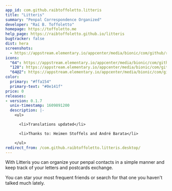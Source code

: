 ```yaml
---
app_id: com.github.raibtoffoletto.litteris
title: "Litteris"
summary: "Penpal Correspondence Organized"
developer: "Raí B. Toffoletto"
homepage: https://toffoletto.me
help_page: https://raibtoffoletto.github.io/litteris
bugtracker: false
dist: hera
screenshots:
  - https://appstream.elementary.io/appcenter/media/bionic/com/github/raibtoffoletto.litteris/D12548192288277B4CF292E7A56C8F9B/screenshots/image-1_orig.png
icons:
  "64": https://appstream.elementary.io/appcenter/media/bionic/com/github/raibtoffoletto.litteris/D12548192288277B4CF292E7A56C8F9B/icons/64x64/com.github.raibtoffoletto.litteris_com.github.raibtoffoletto.litteris.png
  "128": https://appstream.elementary.io/appcenter/media/bionic/com/github/raibtoffoletto.litteris/D12548192288277B4CF292E7A56C8F9B/icons/128x128/com.github.raibtoffoletto.litteris_com.github.raibtoffoletto.litteris.png
  "64@2": https://appstream.elementary.io/appcenter/media/bionic/com/github/raibtoffoletto.litteris/D12548192288277B4CF292E7A56C8F9B/icons/64x64@2/com.github.raibtoffoletto.litteris_com.github.raibtoffoletto.litteris.png
color:
  primary: "#ffa154"
  primary-text: "#0e141f"
price: 0
releases:
- version: 0.1.7
  unix-timestamp: 1609891200
  description: |-
    <ul>

      <li>Translations updated</li>

      <li>Thanks to: Heimen Stoffels and André Barata</li>

    </ul>
redirect_from: /com.github.raibtoffoletto.litteris.desktop/
---
```


<p>With Litteris you can organize your penpal contacts in a simple manner and keep track of your letters and postcards exchange.</p>
<p>You can star your most frequent friends or search for that one you haven&apos;t talked much lately.</p>